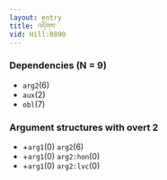 ```yaml
---
layout: entry
title: འདོགས་
vid: Hill:0890
---
```

### Dependencies (N = 9)
* `arg2`(6)
* `aux`(2)
* `obl`(7)
### Argument structures with overt 2
* +`arg1`(0) `arg2`(6)
* +`arg1`(0) `arg2:hon`(0)
* +`arg1`(0) `arg2:lvc`(0)
